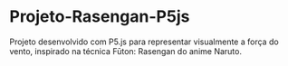 # Projeto-Rasengan-P5js
Projeto desenvolvido com P5.js para representar visualmente a força do vento, inspirado na técnica Fūton: Rasengan do anime Naruto.
